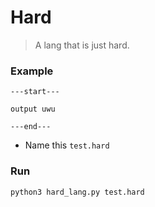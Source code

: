 # Hard
>   A lang that is just hard.

### Example
```
---start---

output uwu

---end---
```
- Name this `test.hard`

### Run
```
python3 hard_lang.py test.hard
```

